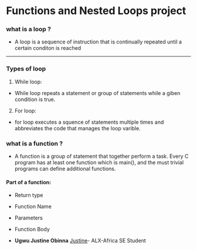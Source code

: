 # Functions and Nested Loops project

### what is a loop ?

* A loop is a sequence of instruction that is continually repeated until a certain conditon is reached
---

### Types of loop

1. While loop:
 * While loop repeats a statement or group of statements while a giben condition is true.

2. For loop:
 * for loop executes a squence of statements multiple times and abbreviates the code that manages the loop varible.

### what is a function ?

* A function is a group of statement that together perform a task. Every C program has at least one function which is main(), and the must trivial programs can define additional functions.

#### Part of a function:

* Return type
* Function Name
* Parameters
* Function Body

* **Ugwu Justine Obinna** [Justine](https://github.com/ugwujustine)- ALX-Africa SE Student
